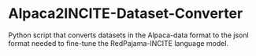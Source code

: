 # Alpaca2INCITE-Dataset-Converter
Python script that converts datasets in the Alpaca-data format to the jsonl format needed to fine-tune the RedPajama-INCITE language model. 
